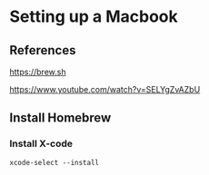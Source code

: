 # Setting up a Macbook

## References

https://brew.sh

https://www.youtube.com/watch?v=SELYgZvAZbU


## Install Homebrew
### Install X-code
```
xcode-select --install
```
